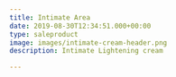 ```yaml
---
title: Intimate Area
date: 2019-08-30T12:34:51.000+00:00
type: saleproduct
image: images/intimate-cream-header.png
description: Intimate Lightening cream

---
```

